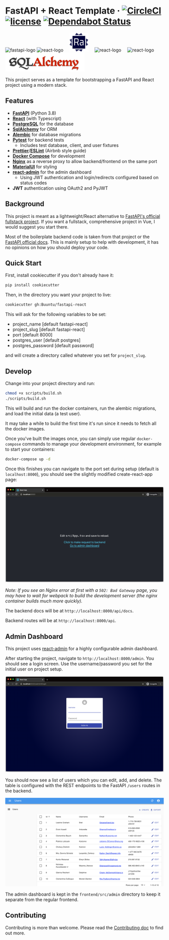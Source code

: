 # FastAPI + React Template · [![CircleCI](https://circleci.com/gh/Buuntu/fastapi-react.svg?style=shield)](https://circleci.com/gh/Buuntu/fastapi-react) [![license](https://img.shields.io/github/license/peaceiris/actions-gh-pages.svg)](LICENSE) [![Dependabot Status](https://img.shields.io/badge/Dependabot-active-brightgreen.svg)](https://dependabot.com)

<div>
<img src="assets/fastapi-logo.png" alt="fastapi-logo" height="60" /> <img
src="assets/react-logo.png" alt="react-logo" height="60" /> &nbsp; &nbsp; <img
src="assets/react-admin.png" alt="react-admin" height="60" /> &nbsp; &nbsp; <img
src="assets/typescript.png" alt="react-logo" height="60" /> &nbsp;&nbsp;&nbsp;
<img src="assets/postgres.png" alt="react-logo" height="60" /> <img
src="assets/sql-alchemy.png" alt="sql-alchemy" height="60" />
</div>

This project serves as a template for bootstrapping a FastAPI and React project
using a modern stack.

## Features

* **[FastAPI](https://fastapi.tiangolo.com/)** (Python 3.8)
* **[React](https://reactjs.org/)** (with Typescript)
* **[PostgreSQL](https://www.postgresql.org/)** for the database
* **[SqlAlchemy](https://www.sqlalchemy.org/)** for ORM
* **[Alembic](https://alembic.sqlalchemy.org/en/latest/)** for database
   migrations
* **[Pytest](https://docs.pytest.org/en/latest/)** for backend tests
  * Includes test database, client, and user fixtures
* **[Prettier](https://prettier.io/)**/**[ESLint](https://eslint.org/)** (Airbnb
   style guide)
* **[Docker Compose](https://docs.docker.com/compose/)** for development
* **[Nginx](https://www.nginx.com/)** as a reverse proxy to allow
   backend/frontend on the same port
* **[MaterialUI](https://material-ui.com/)** for styling
* **[react-admin](https://github.com/marmelab/react-admin)** for the admin
    dashboard
  * Using JWT authentication and login/redirects configured based on status
    codes
* **JWT** authentication using OAuth2 and PyJWT

## Background

This project is meant as a lightweight/React alternative to [FastAPI's official
fullstack project](https://github.com/tiangolo/full-stack-fastapi-postgresql).
If you want a fullstack, comprehensive project in Vue, I would suggest you start
there.

Most of the boilerplate backend code is taken from that project or the [FastAPI
official docs](https://fastapi.tiangolo.com/). This is mainly setup to help with
development, it has no opinions on how you should deploy your code.

## Quick Start

First, install cookiecutter if you don't already have it:

```bash
pip install cookiecutter
```

Then, in the directory you want your project to live:

```bash
cookiecutter gh:Buuntu/fastapi-react
```

This will ask for the following variables to be set:

- project_name [default fastapi-react]
- project_slug [default fastapi-react]
- port [default 8000]
- postgres_user [default postgres]
- postgres_password [default password]

and will create a directory called whatever you set for `project_slug`.

## Develop

Change into your project directory and run:

```bash
chmod +x scripts/build.sh
./scripts/build.sh
```

This will build and run the docker containers, run the alembic migrations, and
load the initial data (a test user).

It may take a while to build the first time it's run since it needs to fetch all
the docker images.

Once you've built the images once, you can simply use regular `docker-compose`
commands to manage your development environment, for example to start your
containers:

```bash
docker-compose up -d
```

Once this finishes you can navigate to the port set during setup (default is
`localhost:8000`), you should see the slightly modified create-react-app page:

![default create-react-app](assets/create-react-app.png)

*Note: If you see an Nginx error at first with a `502: Bad Gateway` page, you
may  have to wait for webpack to build the development server (the nginx
container builds much more quickly).*

The backend docs will be at `http://localhost:8000/api/docs`.

Backend routes will be at `http://localhost:8000/api`.

## Admin Dashboard

This project uses [react-admin](https://marmelab.com/react-admin/) for a highly
configurable admin dashboard.

After starting the project, navigate to `http://localhost:8000/admin`.  You
should see a login screen.  Use the username/password you set for the initial
user on project setup.

![React Adming Login](assets/login-screen.png)

You should now see a list of users which you can edit, add, and delete. The
table is configured with the REST endpoints to the FastAPI `/users` routes in
the backend.

![React Admin Dashboard](assets/admin-dashboard.png)

The admin dashboard is kept in the `frontend/src/admin` directory to keep it
separate from the regular frontend.

## Contributing

Contributing is more than welcome.  Please read the [Contributing
doc](CONTRIBUTING.md) to find out more.
